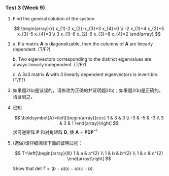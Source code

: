 ### Test 3 (Week 9)


1. Find the general solution of the system

   $$
   \begin{array}{r}
   x_{1}-2 x_{2}-x_{3}+3 x_{4}=0 \\
   -2 x_{1}+4 x_{2}+5 x_{3}-5 x_{4}=3 \\
   3 x_{1}-6 x_{2}-6 x_{3}+8 x_{4}=2
   \end{array}
   $$




2. a. If a matrix **A** is diagonalizable, then the columns of **A** are linearly dependent. (T/F?)

   b. Two eigenvectors corresponding to the distinct eigenvalues are always linearly independent. (T/F?)

   c. A 3x3 matrix **A** with 3 linearly dependent eigenvectors is invertible. (T/F?)





3. 如果题2(b)是错误的，请修改为正确的并证明题2(b)；如果题2(b)是正确的，请证明之。









4. 已知

   $$
   \boldsymbol{A}=\left[\begin{array}{ccc}
   1 & 3 & 3 \\
   -3 & -5 & -3 \\
   3 & 3 & 1
   \end{array}\right]
   $$
   求可逆矩阵 $\boldsymbol{P}$ 和对角矩阵 $\boldsymbol{D}$, 使 $\boldsymbol{A}=\boldsymbol{P D} \boldsymbol{P}^{-1}$













5. (选做)请仔细阅读下面的证明过程：

   $$
   T=\left[\begin{array}{lll}
   1 & a & a^{2} \\
   1 & b & b^{2} \\
   1 & c & c^{2}
   \end{array}\right]
   $$

   Show that $\operatorname{det} T=(b-a)(c-a)(c-b)$.

